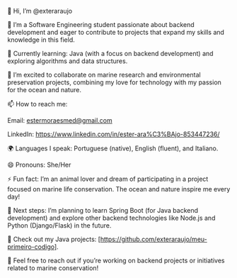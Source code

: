👋 Hi, I’m @exteraraujo

👀 I’m a Software Engineering student passionate about backend development and eager to contribute to projects that expand my skills and knowledge in this field.

🌱 Currently learning: Java (with a focus on backend development) and exploring algorithms and data structures.

💞️ I’m excited to collaborate on marine research and environmental preservation projects, combining my love for technology with my passion for the ocean and nature.

📫 How to reach me:

Email: estermoraesmed@gmail.com

LinkedIn: https://www.linkedin.com/in/ester-ara%C3%BAjo-853447236/

🌍 Languages I speak: Portuguese (native), English (fluent), and Italiano.

😄 Pronouns: She/Her

⚡ Fun fact: I’m an animal lover and dream of participating in a project focused on marine life conservation. The ocean and nature inspire me every day!

🚀 Next steps: I’m planning to learn Spring Boot (for Java backend development) and explore other backend technologies like Node.js and Python (Django/Flask) in the future.

🔗 Check out my Java projects: [https://github.com/exteraraujo/meu-primeiro-codigo].

📩 Feel free to reach out if you’re working on backend projects or initiatives related to marine conservation!

<!---
exteraraujo/exteraraujo is a ✨ special ✨ repository because its `README.md` (this file) appears on your GitHub profile.
You can click the Preview link to take a look at your changes.
--->
